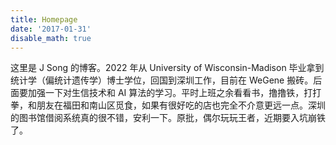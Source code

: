 ```yaml
---
title: Homepage
date: '2017-01-31'
disable_math: true
---
```



这里是 J Song 的博客。2022 年从 University of Wisconsin-Madison 毕业拿到统计学（偏统计遗传学）博士学位，回国到深圳工作，目前在 WeGene 搬砖。后面要加强一下对生信技术和 AI 算法的学习。平时上班之余看看书，撸撸铁，打打拳，和朋友在福田和南山区觅食，如果有很好吃的店也完全不介意更远一点。深圳的图书馆借阅系统真的很不错，安利一下。原批，偶尔玩玩王者，近期要入坑崩铁了。